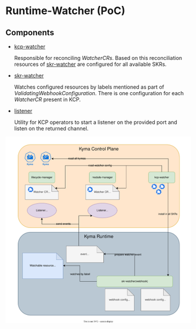 
# Runtime-Watcher (PoC)

## Components

* [kcp-watcher](https://github.com/kyma-project/lifecycle-manager/blob/main/operator/api/v1alpha1/watcher_types.go)
  
    Responsible for reconciling _WatcherCRs_. Based on this reconciliation resources of [skr-watcher](./skr) are configured for all available SKRs.


* [skr-watcher](./skr)
  
    Watches configured resources by labels mentioned as part of _ValidatingWebhookConfiguration_. There is one configuration for each _WatcherCR_ present in KCP.


* [listener](./listener)

    Utility for KCP operators to start a listener on the provided port and listen on the returned channel.
    

<img src="./docs/assets/runtime-watcher.svg" width="1000">

